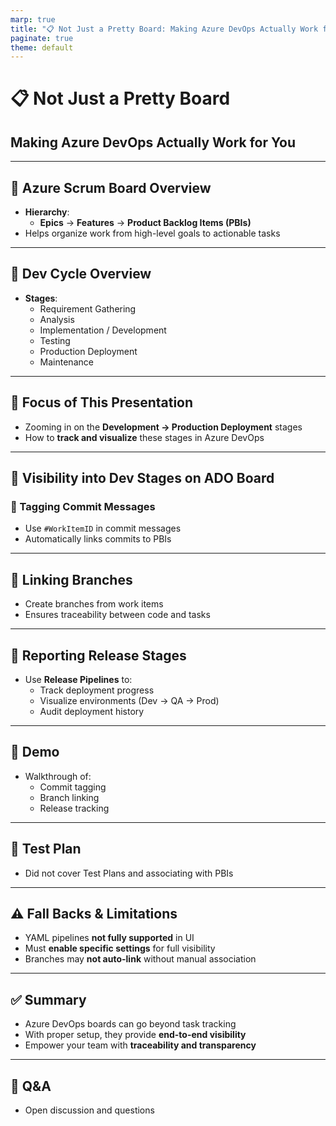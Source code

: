 ```yaml
---
marp: true
title: "📋 Not Just a Pretty Board: Making Azure DevOps Actually Work for You"
paginate: true
theme: default
---
```


# 📋 Not Just a Pretty Board  
## Making Azure DevOps Actually Work for You

---

## 🧭 Azure Scrum Board Overview

- **Hierarchy**:
  - **Epics** → **Features** → **Product Backlog Items (PBIs)**
- Helps organize work from high-level goals to actionable tasks

---

## 🔁 Dev Cycle Overview

- **Stages**:
  - Requirement Gathering  
  - Analysis  
  - Implementation / Development  
  - Testing  
  - Production Deployment  
  - Maintenance

---

## 🎯 Focus of This Presentation

- Zooming in on the **Development → Production Deployment** stages
- How to **track and visualize** these stages in Azure DevOps

---

## 👀 Visibility into Dev Stages on ADO Board

### 🔖 Tagging Commit Messages
- Use `#WorkItemID` in commit messages
- Automatically links commits to PBIs

---

## 🌿 Linking Branches

- Create branches from work items
- Ensures traceability between code and tasks

---

## 🚀 Reporting Release Stages

- Use **Release Pipelines** to:
  - Track deployment progress
  - Visualize environments (Dev → QA → Prod)
  - Audit deployment history

---

## 🎥 Demo

- Walkthrough of:
  - Commit tagging
  - Branch linking
  - Release tracking

---


## 🙅 Test Plan

- Did not cover Test Plans and associating with PBIs

---

## ⚠️ Fall Backs & Limitations

- YAML pipelines **not fully supported** in UI
- Must **enable specific settings** for full visibility
- Branches may **not auto-link** without manual association

---

## ✅ Summary

- Azure DevOps boards can go beyond task tracking
- With proper setup, they provide **end-to-end visibility**
- Empower your team with **traceability and transparency**

---

## 🙋 Q&A

- Open discussion and questions
